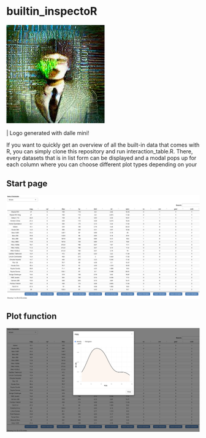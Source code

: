 # builtin_inspectoR

![logo from dalle mini](https://github.com/mainpyp/builtin_inspectoR/blob/main/images/builtin_inspectoR_logo.png)

| Logo generated with dalle mini!

If you want to quickly get an overview of all the built-in data that comes with R, you can simply clone this repository and run interaction_table.R.
There, every datasets that is in list form can be displayed and a modal pops up for each column where you can choose different plot types depending on your 


## Start page
![screenshot start](https://github.com/mainpyp/builtin_inspectoR/blob/main/images/screenshot.png)

## Plot function
![screenshot column plot](https://github.com/mainpyp/builtin_inspectoR/blob/main/images/screenshot_desity.png)
